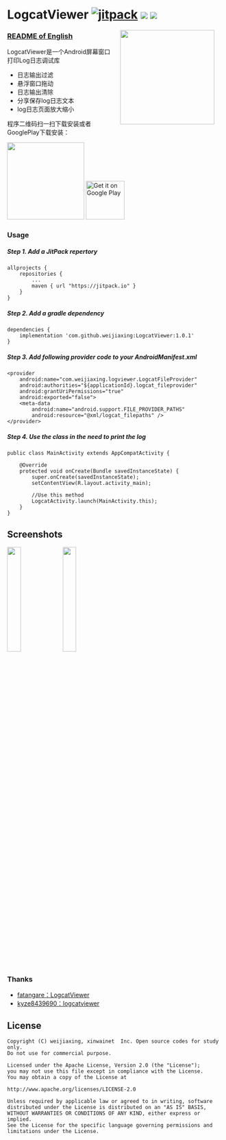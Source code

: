 # LogcatViewer [![jitpack](https://jitpack.io/v/weijiaxing/LogcatViewer.svg)](https://jitpack.io/#weijiaxing/LogcatViewer) [![](https://img.shields.io/badge/License-Apache--2.0-brightgreen.svg)](https://github.com/weijiaxing/LogcatViewer/blob/master/LICENSE) [![](https://img.shields.io/badge/Author-weijiaxing-7AD6FD.svg)](https://github.com/weijiaxing)

<img src="https://github.com/weijiaxing/LogcatViewer/blob/master/screenshots/FloatLog.gif" width="220" align="right" hspace="20">

### [README of English](https://github.com/weijiaxing/LogcatViewer/blob/master/README_EN.md)

LogcatViewer是一个Android屏幕窗口打印Log日志调试库

 * 日志输出过滤
 * 悬浮窗口拖动
 * 日志输出清除
 * 分享保存log日志文本
 * log日志页面放大缩小
 

程序二维码扫一扫下载安装或者GooglePlay下载安装：

<img src="https://www.pgyer.com/app/qrcode/P7Tt" width="180">

<a href="https://play.google.com/store/apps/details?id=com.zytmcq.zy" target="_blank">
<img src="https://play.google.com/intl/en_us/badges/images/generic/en-play-badge.png" alt="Get it on Google Play" height="90"/></a>



### Usage
##### Step 1. Add a JitPack repertory
```
allprojects {
    repositories {
        ...
        maven { url "https://jitpack.io" }
    }
}
```

##### Step 2. Add a gradle dependency
```
dependencies {
	implementation 'com.github.weijiaxing:LogcatViewer:1.0.1'
}
```

##### Step 3. Add following provider code to your AndroidManifest.xml
```
<provider
    android:name="com.weijiaxing.logviewer.LogcatFileProvider"
    android:authorities="${applicationId}.logcat_fileprovider"
    android:grantUriPermissions="true"
    android:exported="false">
    <meta-data
        android:name="android.support.FILE_PROVIDER_PATHS"
        android:resource="@xml/logcat_filepaths" />
</provider>
```

##### Step 4. Use the class in the need to print the log
```
public class MainActivity extends AppCompatActivity {

    @Override
    protected void onCreate(Bundle savedInstanceState) {
        super.onCreate(savedInstanceState);
        setContentView(R.layout.activity_main);

        //Use this method
        LogcatActivity.launch(MainActivity.this);
    }
}
```


## Screenshots

<img src="screenshots/FullScreenLog.gif" width="25%" /> 
<img src="screenshots/LogTextShare.gif" width="25%" />


### Thanks
- [fatangare：LogcatViewer](https://github.com/fatangare/LogcatViewer) 
- [kyze8439690：logcatviewer](https://github.com/kyze8439690/logcatviewer)


## License

```
Copyright (C) weijiaxing, xinwainet  Inc. Open source codes for study only.
Do not use for commercial purpose.

Licensed under the Apache License, Version 2.0 (the "License");
you may not use this file except in compliance with the License.
You may obtain a copy of the License at

http://www.apache.org/licenses/LICENSE-2.0

Unless required by applicable law or agreed to in writing, software
distributed under the License is distributed on an "AS IS" BASIS,
WITHOUT WARRANTIES OR CONDITIONS OF ANY KIND, either express or implied.
See the License for the specific language governing permissions and
limitations under the License.
```
